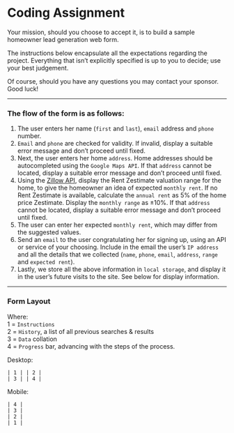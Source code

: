 # Coding Assignment

Your mission, should you choose to accept it, is to build a sample homeowner lead generation web form.

The instructions below encapsulate all the expectations regarding the project. Everything that isn’t explicitly specified is up to you to decide; use your best judgement.

Of course, should you have any questions you may contact your sponsor. Good luck!

---

### The flow of the form is as follows:

1. The user enters her name (`first` and `last`), `email` address and `phone` number.
2. `Email` and `phone` are checked for validity. If invalid, display a suitable error message and don’t proceed until fixed.
3. Next, the user enters her home `address`. Home addresses should be autocompleted using the `Google Maps API`. If that `address` cannot be located, display a suitable error message and don’t proceed until fixed.
4. Using the [Zillow API](https://www.zillow.com/howto/api/APIOverview.htm), display the Rent Zestimate valuation range for the home, to give the homeowner an idea of expected `monthly rent`. If no Rent Zestimate is available, calculate the `annual rent` as 5% of the home price Zestimate. Display the `monthly range` as ±10%. If that `address` cannot be located, display a suitable error message and don’t proceed until fixed.
5. The user can enter her expected `monthly rent`, which may differ from the suggested values.
6. Send an `email` to the user congratulating her for signing up, using an API or service of your choosing. Include in the email the user’s `IP address` and all the details that we collected (`name`, `phone`, `email`, `address`, `range` and `expected rent`).
7. Lastly, we store all the above information in `local storage`, and display it in the user’s future visits to the site. See below for display information.

---

### Form Layout
Where:\
1 = `Instructions`\
2 = `History`, a list of all previous searches & results\
3 = `Data` collation\
4 = `Progress` bar, advancing with the steps of the process.

Desktop:
```
| 1 | | 2 |
| 3 | | 4 |
```
Mobile:
```
| 4 |
| 3 |
| 2 |
| 1 |
```

